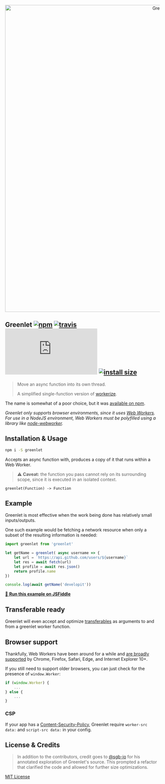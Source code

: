 <p align="center">
  <img src="https://i.imgur.com/e8XbYbd.png" width="1000" alt="Greenlet">
</p>

## Greenlet [![npm](https://img.shields.io/npm/v/greenlet.svg)](https://npm.im/greenlet) [![travis](https://travis-ci.org/developit/greenlet.svg?branch=master)](https://travis-ci.org/developit/greenlet) [![gzip size](http://img.badgesize.io/https://unpkg.com/greenlet/dist/greenlet.umd.js?compression=gzip)](https://unpkg.com/greenlet/dist/greenlet.umd.js) [![install size](https://packagephobia.now.sh/badge?p=greenlet)](https://packagephobia.now.sh/result?p=greenlet)

> Move an async function into its own thread.
>
> A simplified single-function version of [workerize](https://github.com/developit/workerize).

The name is somewhat of a poor choice, but it was [available on npm](https://npm.im/greenlet).

_Greenlet only supports browser environments, since it uses [Web Workers](https://developer.mozilla.org/en-US/docs/Web/API/Web_Workers_API/Using_web_workers). For use in a NodeJS environment, Web Workers must be polyfilled using a library like [node-webworker](https://github.com/pgriess/node-webworker)._

## Installation & Usage

```sh
npm i -S greenlet
```

Accepts an async function with, produces a copy of it that runs within a Web Worker.

> ⚠️ **Caveat:** the function you pass cannot rely on its surrounding scope, since it is executed in an isolated context.

```
greenlet(Function) -> Function
```


## Example

Greenlet is most effective when the work being done has relatively small inputs/outputs.

One such example would be fetching a network resource when only a subset of the resulting information is needed:

```js
import greenlet from 'greenlet'

let getName = greenlet( async username => {
    let url = `https://api.github.com/users/${username}`
    let res = await fetch(url)
    let profile = await res.json()
    return profile.name
})

console.log(await getName('developit'))
```

[🔄 **Run this example on JSFiddle**](https://jsfiddle.net/developit/mf9fbma5/)


## Transferable ready

Greenlet will even accept and optimize [transferables](https://developer.mozilla.org/en-US/docs/Web/API/Transferable) as arguments to and from a greenlet worker function.


## Browser support

Thankfully, Web Workers have been around for a while and [are broadly supported](https://caniuse.com/#feat=webworkers) by Chrome, Firefox, Safari, Edge, and Internet Explorer 10+.

If you still need to support older browsers, you can just check for the presence of `window.Worker`:

```js
if (window.Worker) {
    ...
} else {
    ...
}
```

### CSP

If your app has a [Content-Security-Policy](https://developer.mozilla.org/en-US/docs/Web/HTTP/Headers/Content-Security-Policy),
Greenlet require `worker-src data:` and `script-src data:` in your config.

## License & Credits

> In addition to the contributors, credit goes to [@sgb-io](https://github.com/sgb-io) for his annotated exploration of Greenlet's source. This prompted a refactor that clarified the code and allowed for further size optimizations.

[MIT License](https://oss.ninja/mit/developit)

